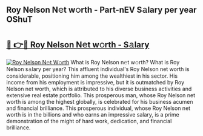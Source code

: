 ## Roy Nelson N𝚎t w𝚘rth - Part-nEV S𝚊lary per year OShuT

# <h2><a href="http://gc0q4k.nevu.top/?p=Roy+Nelson">🔗 👉🔴 Roy Nelson N𝚎t w𝚘rth - S𝚊lary</a></h2>

[![Roy Nelson N𝚎t W𝚘rth](https://i.imgur.com/Oavwk0R.jpeg)](http://gc0q4k.nevu.top/?p=Roy+Nelson)
What is Roy Nelson n𝚎t w𝚘rth? What is Roy Nelson s𝚊lary per year?
This affluent individual's Roy Nelson net worth is considerable, positioning him among the wealthiest in his sector. His income from his employment is impressive, but it is outmatched by Roy Nelson net worth, which is attributed to his diverse business activities and extensive real estate portfolio. This prosperous man, whose Roy Nelson net worth is among the highest globally, is celebrated for his business acumen and financial brilliance. This prosperous individual, whose Roy Nelson net worth is in the billions and who earns an impressive salary, is a prime demonstration of the might of hard work, dedication, and financial brilliance.
